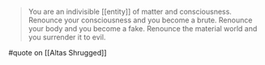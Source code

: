 > You are an indivisible [[entity]] of matter and consciousness. Renounce your consciousness and you become a brute. Renounce your body and you become a fake. Renounce the material world and you surrender it to evil.

#quote on [[Altas Shrugged]]
